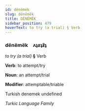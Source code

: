 ```yaml
---
id: dënëmëk
slug: dënëmëk
title: DËNËMËK
sidebar_position: 479
hoverText: to try (a trial) § Verb
---
```


### dënëmëk&emsp;<span kind="abugida">ʌʇƨʇƶ̑ʇ</span>

*to try (a trial)* **§** Verb

**Verb**: to attempt/try

**Noun**: an attempt/trial

**Modifier**: attemptable/triable

Turkish denemek undefined

*Turkic Language Family*